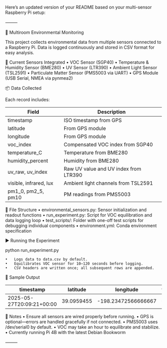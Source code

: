 Here’s an updated version of your README based on your multi-sensor Raspberry Pi setup:

⸻

🏡 Multiroom Environmental Monitoring

This project collects environmental data from multiple sensors connected to a Raspberry Pi. Data is logged continuously and stored in CSV format for easy analysis.

🔧 Current Sensors Integrated
	•	VOC Sensor (SGP40)
	•	Temperature & Humidity Sensor (BME280)
	•	UV Sensor (LTR390)
	•	Ambient Light Sensor (TSL2591)
	•	Particulate Matter Sensor (PMS5003 via UART)
	•	GPS Module (USB Serial, NMEA via pynmea2)

📦 Data Collected

Each record includes:

| Field                    | Description                                   |
|--------------------------|-----------------------------------------------|
| timestamp                | ISO timestamp from GPS                        |
| latitude                 | From GPS module                               |
| longitude                | From GPS module                               |
| voc_index                | Compensated VOC index from SGP40               |
| temperature_C            | Temperature from BME280                        |
| humidity_percent         | Humidity from BME280                           |
| uv_raw, uv_index         | Raw UV value and UV index from LTR390          |
| visible, infrared, lux   | Ambient light channels from TSL2591            |
| pm1_0, pm2_5, pm10       | PM readings from PMS5003                       |

📁 File Structure
	•	environmental_sensors.py: Sensor initialization and readout functions
	•	run_experiment.py: Script for VOC equilibration and data logging loop
	•	test_scripts/: Folder with one-off test scripts for debugging individual components
	•	environment.yml: Conda environment specification

▶️ Running the Experiment

python run_experiment.py

	•	Logs data to data.csv by default.
	•	Equilibrates VOC sensor for 10–120 seconds before logging.
	•	CSV headers are written once; all subsequent rows are appended.

💾 Sample Output

| timestamp                  | latitude    | longitude         | voc_index | temperature_C | humidity_percent | visible | infrared | lux | uv_raw | uv_index | pm1_0 | pm2_5 | pm10 |
|----------------------------|-------------|-------------------|-----------|---------------|------------------|---------|----------|-----|--------|----------|-------|-------|------|
| 2025-05-27T20:09:21+00:00   | 39.0959455  | -198.23472566666667 | 0.24      | 22.1          | 43.0             | 45      | 251      | 102 | 10     | 20       | 0     | 0     | 0    |

🧪 Notes
	•	Ensure all sensors are wired properly before running.
	•	GPS is optional—errors are handled gracefully if not connected.
	•	PMS5003 uses /dev/serial0 by default.
	•	VOC may take an hour to equilibrate and stabilize. 
	•   Currently running Pi 4B with the latest Debian Bookworm

⸻